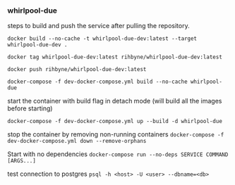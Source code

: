### whirlpool-due

steps to build and push the service after pulling the repository.

`
docker build --no-cache -t whirlpool-due-dev:latest --target whirlpool-due-dev .
`

`
docker tag whirlpool-due-dev:latest rihbyne/whirlpool-due-dev:latest
`

`
docker push rihbyne/whirlpool-due-dev:latest
`

`
docker-compose -f dev-docker-compose.yml build --no-cache whirlpool-due
`

start the container with build flag in detach mode (will build all the images before starting)

`
docker-compose -f dev-docker-compose.yml up --build -d whirlpool-due
`

stop the container by removing non-running containers 
`
docker-compose -f dev-docker-compose.yml down --remove-orphans
`

Start with no dependencies
`docker-compose run --no-deps SERVICE COMMAND [ARGS...]`

test connection to postgres
`psql -h <host> -U <user> --dbname=<db>`

